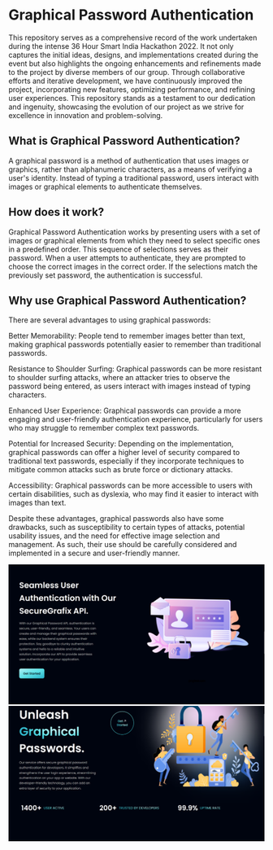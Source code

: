 # Graphical Password Authentication

This repository serves as a comprehensive record of the work undertaken during the intense 36 Hour Smart India Hackathon 2022. It not only captures the initial ideas, designs, and implementations created during the event but also highlights the ongoing enhancements and refinements made to the project by diverse members of our group. Through collaborative efforts and iterative development, we have continuously improved the project, incorporating new features, optimizing performance, and refining user experiences. This repository stands as a testament to our dedication and ingenuity, showcasing the evolution of our project as we strive for excellence in innovation and problem-solving.

## What is Graphical Password Authentication?

A graphical password is a method of authentication that uses images or graphics, rather than alphanumeric characters, as a means of verifying a user's identity. Instead of typing a traditional password, users interact with images or graphical elements to authenticate themselves.

## How does it work?

Graphical Password Authentication works by presenting users with a set of images or graphical elements from which they need to select specific ones in a predefined order. This sequence of selections serves as their password. When a user attempts to authenticate, they are prompted to choose the correct images in the correct order. If the selections match the previously set password, the authentication is successful.

## Why use Graphical Password Authentication?

There are several advantages to using graphical passwords:

Better Memorability: People tend to remember images better than text, making graphical passwords potentially easier to remember than traditional passwords.

Resistance to Shoulder Surfing: Graphical passwords can be more resistant to shoulder surfing attacks, where an attacker tries to observe the password being entered, as users interact with images instead of typing characters.

Enhanced User Experience: Graphical passwords can provide a more engaging and user-friendly authentication experience, particularly for users who may struggle to remember complex text passwords.

Potential for Increased Security: Depending on the implementation, graphical passwords can offer a higher level of security compared to traditional text passwords, especially if they incorporate techniques to mitigate common attacks such as brute force or dictionary attacks.

Accessibility: Graphical passwords can be more accessible to users with certain disabilities, such as dyslexia, who may find it easier to interact with images than text.

Despite these advantages, graphical passwords also have some drawbacks, such as susceptibility to certain types of attacks, potential usability issues, and the need for effective image selection and management. As such, their use should be carefully considered and implemented in a secure and user-friendly manner.


![Website preview image](/preview-images/p1.png)
![Website preview image](/preview-images/p2.png)